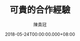 ---
issue: 276
title: 可貴的合作經驗
author: 陳貴冠
date: 2018-05-24T00:00:00.000+08:00
topic: 懷想
difficulty: 1
wikidata: Q98095697
wikidata_link: https://www.wikidata.org/wiki/Q98095697
author_wikidata_link: https://www.wikidata.org/wiki/Q98096334
author_wikidata: Q98096334
---